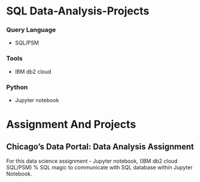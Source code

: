 # SQL Data-Analysis-Projects
### Query Language
* SQL/PSM
### Tools
* IBM db2 cloud
### Python
* Jupyter notebook
# Assignment And Projects
## Chicago’s Data Portal: Data Analysis Assignment
For this data science assignment - Jupyter notebook, (IBM db2 cloud SQL/PSM)
% SQL magic to communicate with SQL database within Jupyter Notebook.


 


 
